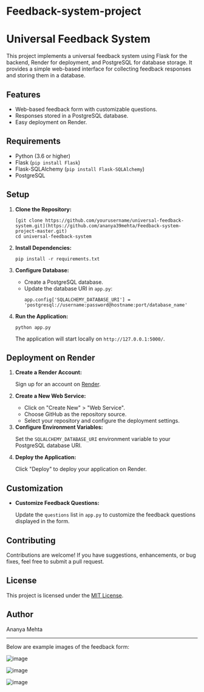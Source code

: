 # Feedback-system-project
<!DOCTYPE html>
<html lang="en">

<head>
    <meta charset="UTF-8">
    <meta name="viewport" content="width=device-width, initial-scale=1.0">
    
</head>

<body>

  <h1>Universal Feedback System</h1>

  <p>
        This project implements a universal feedback system using Flask for the backend, Render for deployment, and
        PostgreSQL for database storage. It provides a simple web-based interface for collecting feedback responses and
        storing them in a database.
    </p>
    <h2>Features</h2>
    <ul>
        <li>Web-based feedback form with customizable questions.</li>
        <li>Responses stored in a PostgreSQL database.</li>
        <li>Easy deployment on Render.</li>
    </ul>
    <h2>Requirements</h2>
    <ul>
        <li>Python (3.6 or higher)</li>
        <li>Flask (<code>pip install Flask</code>)</li>
        <li>Flask-SQLAlchemy (<code>pip install Flask-SQLAlchemy</code>)</li>
        <li>PostgreSQL</li>
    </ul>
    <h2>Setup</h2>
    <ol>
        <li><strong>Clone the Repository:</strong></li>
        <pre><code>[git clone https://github.com/yourusername/universal-feedback-system.git](https://github.com/ananya39mehta/Feedback-system-project-master.git)
cd universal-feedback-system
</code></pre>
        <li><strong>Install Dependencies:</strong></li>
        <pre><code>pip install -r requirements.txt
</code></pre>
        <li><strong>Configure Database:</strong></li>
        <ul>
            <li>Create a PostgreSQL database.</li>
            <li>Update the database URI in <code>app.py</code>:</li>
            <pre><code>app.config['SQLALCHEMY_DATABASE_URI'] = 'postgresql://username:password@hostname:port/database_name'</code></pre>
        </ul>
        <li><strong>Run the Application:</strong></li>
        <pre><code>python app.py
</code></pre>
        <p>The application will start locally on <code>http://127.0.0.1:5000/</code>.</p>
    </ol>
    <h2>Deployment on Render</h2>
    <ol>
        <li><strong>Create a Render Account:</strong></li>
        <p>Sign up for an account on <a href="https://render.com/">Render</a>.</p>
        <li><strong>Create a New Web Service:</strong></li>
        <ul>
            <li>Click on "Create New" &gt; "Web Service".</li>
            <li>Choose GitHub as the repository source.</li>
            <li>Select your repository and configure the deployment settings.</li>
        </ul>
        <li><strong>Configure Environment Variables:</strong></li>
        <p>Set the <code>SQLALCHEMY_DATABASE_URI</code> environment variable to your PostgreSQL database URI.</p>
        <li><strong>Deploy the Application:</strong></li>
        <p>Click "Deploy" to deploy your application on Render.</p>
    </ol>
    <h2>Customization</h2>
    <ul>
        <li><strong>Customize Feedback Questions:</strong></li>
        <p>Update the <code>questions</code> list in <code>app.py</code> to customize the feedback questions displayed
            in the form.</p>
    </ul>
    <h2>Contributing</h2>
    <p>Contributions are welcome! If you have suggestions, enhancements, or bug fixes, feel free to submit a pull
        request.</p>
    <h2>License</h2>
    <p>This project is licensed under the <a href="LICENSE">MIT License</a>.</p>
    <h2>Author</h2>
    <p>Ananya Mehta</p>
    <hr>
    <p>Below are example images of the feedback form:</p>
</body>

</html>

![image](https://github.com/ananya39mehta/Feedback-system-project-master/assets/121433203/0e67b30b-b992-4727-93fe-b86000d688f1)

![image](https://github.com/ananya39mehta/Feedback-system-project-master/assets/121433203/0e67b30b-b992-4727-93fe-b86000d688f1)

![image](https://github.com/ananya39mehta/Feedback-system-project-master/assets/121433203/361cda00-3876-45fa-98a3-13c01ed485af)








